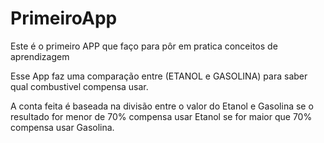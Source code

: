 # PrimeiroApp
Este é o primeiro APP que faço para pôr em pratica conceitos de aprendizagem

Esse App faz uma comparação entre (ETANOL e GASOLINA) para saber qual combustivel compensa usar.

A conta feita é baseada na divisão entre o valor do Etanol e Gasolina se o resultado  for menor de 70% compensa usar Etanol se for maior que 70% compensa usar Gasolina.
